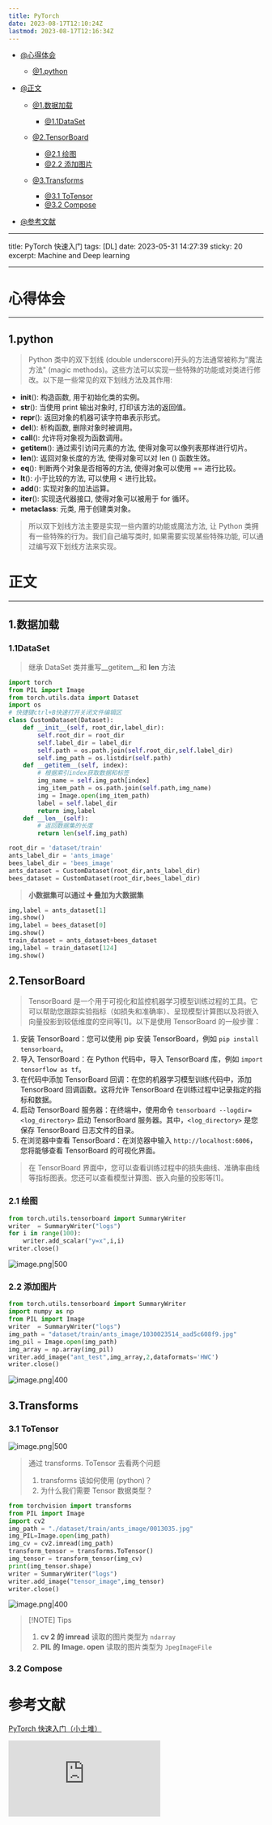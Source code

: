 ```yaml
---
title: PyTorch
date: 2023-08-17T12:10:24Z
lastmod: 2023-08-17T12:16:34Z
---
```




* [@心得体会](siyuan://blocks/20230817121028-w7nyyc3)

  * [@1.python](siyuan://blocks/20230817121030-n35add1)
* [@正文](siyuan://blocks/20230817121060-tiief1g)

  * [@1.数据加载](siyuan://blocks/20230817121062-iq1quyh)

    * [@1.1DataSet](siyuan://blocks/20230817121063-82dcpx9)
  * [@2.TensorBoard](siyuan://blocks/20230817121071-q3mapen)

    * [@2.1 绘图](siyuan://blocks/20230817121087-t69jfrt)
    * [@2.2 添加图片](siyuan://blocks/20230817121090-ht9sci3)
  * [@3.Transforms](siyuan://blocks/20230817121093-bmk2qob)

    * [@3.1 ToTensor](siyuan://blocks/20230817121094-3y9wxog)
    * [@3.2 Compose](siyuan://blocks/20230817121112-7h31n7i)
* [@参考文献](siyuan://blocks/20230817121113-9ahl3ut)

---

title: PyTorch 快速入门
tags: [DL]
date: 2023-05-31 14:27:39
sticky: 20
excerpt: Machine and Deep learning

---

# 心得体会

---

## 1.python

> Python 类中的双下划线 (double underscore)开头的方法通常被称为"魔法方法" (magic methods)。这些方法可以实现一些特殊的功能或对类进行修改。以下是一些常见的双下划线方法及其作用:

- **init**(): 构造函数, 用于初始化类的实例。
- **str**(): 当使用 print 输出对象时, 打印该方法的返回值。
- **repr**(): 返回对象的机器可读字符串表示形式。
- **del**(): 析构函数, 删除对象时被调用。
- **call**(): 允许将对象视为函数调用。
- **getitem**(): 通过索引访问元素的方法, 使得对象可以像列表那样进行切片。
- **len**(): 返回对象长度的方法, 使得对象可以对 len () 函数生效。
- **eq**(): 判断两个对象是否相等的方法, 使得对象可以使用 == 进行比较。
- **lt**(): 小于比较的方法, 可以使用 < 进行比较。
- **add**(): 实现对象的加法运算。
- **iter**(): 实现迭代器接口, 使得对象可以被用于 for 循环。
- **metaclass**: 元类, 用于创建类对象。

> 所以双下划线方法主要是实现一些内置的功能或魔法方法, 让 Python 类拥有一些特殊的行为。我们自己编写类时, 如果需要实现某些特殊功能, 可以通过编写双下划线方法来实现。

# 正文

---

## 1.数据加载

### 1.1DataSet

> 继承 DataSet 类并重写__getitem__和 **len** 方法

```python
import torch
from PIL import Image
from torch.utils.data import Dataset
import os
# 快捷键ctrl+B快速打开关闭文件编辑区
class CustomDataset(Dataset):
    def __init__(self, root_dir,label_dir):
        self.root_dir = root_dir
        self.label_dir = label_dir
        self.path = os.path.join(self.root_dir,self.label_dir)
        self.img_path = os.listdir(self.path)
    def __getitem__(self, index):
        # 根据索引index获取数据和标签
        img_name = self.img_path[index]
        img_item_path = os.path.join(self.path,img_name)
        img = Image.open(img_item_path)
        label = self.label_dir
        return img,label
    def __len__(self):
        # 返回数据集的长度
        return len(self.img_path)
```

```python
root_dir = 'dataset/train'
ants_label_dir = 'ants_image'
bees_label_dir = 'bees_image'
ants_dataset = CustomDataset(root_dir,ants_label_dir)
bees_dataset = CustomDataset(root_dir,bees_label_dir)
```

> **小数据集可以通过 ➕ 叠加为大数据集**

```python
img,label = ants_dataset[1]
img.show()
img,label = bees_dataset[0]
img.show()
train_dataset = ants_dataset+bees_dataset
img,label = train_dataset[124]
img.show()
```

## 2.TensorBoard

> TensorBoard 是一个用于可视化和监控机器学习模型训练过程的工具。它可以帮助您跟踪实验指标（如损失和准确率）、呈现模型计算图以及将嵌入向量投影到较低维度的空间等[1]。以下是使用 TensorBoard 的一般步骤：

1. 安装 TensorBoard：您可以使用 pip 安装 TensorBoard，例如 `pip install tensorboard`。
2. 导入 TensorBoard：在 Python 代码中，导入 TensorBoard 库，例如 `import tensorflow as tf`。
3. 在代码中添加 TensorBoard 回调：在您的机器学习模型训练代码中，添加 TensorBoard 回调函数。这将允许 TensorBoard 在训练过程中记录指定的指标和数据。
4. 启动 TensorBoard 服务器：在终端中，使用命令 `tensorboard --logdir=<log_directory>` 启动 TensorBoard 服务器。其中，`<log_directory>` 是您保存 TensorBoard 日志文件的目录。
5. 在浏览器中查看 TensorBoard：在浏览器中输入 `http://localhost:6006`，您将能够查看 TensorBoard 的可视化界面。

> 在 TensorBoard 界面中，您可以查看训练过程中的损失曲线、准确率曲线等指标图表。您还可以查看模型计算图、嵌入向量的投影等[1]。

### 2.1 绘图

```python
from torch.utils.tensorboard import SummaryWriter
writer  = SummaryWriter("logs")
for i in range(100):
    writer.add_scalar("y=x",i,i)
writer.close()
```

![image.png|500](https://raw.githubusercontent.com/Alleyf/PictureMap/main/web_icons/202308161754456.png)

### 2.2 添加图片

```python
from torch.utils.tensorboard import SummaryWriter
import numpy as np
from PIL import Image
writer  = SummaryWriter("logs")
img_path = "dataset/train/ants_image/1030023514_aad5c608f9.jpg"
img_pil = Image.open(img_path)
img_array = np.array(img_pil)
writer.add_image("ant_test",img_array,2,dataformats='HWC')
writer.close()
```

![image.png|400](https://raw.githubusercontent.com/Alleyf/PictureMap/main/web_icons/202308161755844.png)

## 3.Transforms

### 3.1 ToTensor

![image.png|500](https://raw.githubusercontent.com/Alleyf/PictureMap/main/web_icons/202308162052347.png)

> 通过 transforms. ToTensor 去看两个问题
>
> 1. transforms 该如何使用 (python)？
> 2. 为什么我们需要 Tensor 数据类型？

```python
from torchvision import transforms
from PIL import Image
import cv2
img_path = "./dataset/train/ants_image/0013035.jpg"
img_PIL=Image.open(img_path)
img_cv = cv2.imread(img_path)
transform_tensor = transforms.ToTensor()
img_tensor = transform_tensor(img_cv)
print(img_tensor.shape)
writer = SummaryWriter("logs")
writer.add_image("tensor_image",img_tensor)
writer.close()
```

![image.png|400](https://raw.githubusercontent.com/Alleyf/PictureMap/main/web_icons/202308171038445.png)

> [!NOTE] Tips
>
> 1. **cv 2 的 imread** 读取的图片类型为 `ndarray`
> 2. **PIL 的 Image. open** 读取的图片类型为 `JpegImageFile`

### 3.2 Compose

# 参考文献

[PyTorch 快速入门（小土堆）](https://www.bilibili.com/video/BV1hE411t7RN?p=6&vd_source=9c896fa9c3f9023797e8efe7be0c113e)

<div>
<iframe src="https://player.bilibili.com/player.html?aid=74281036&bvid=BV1hE411t7RN&cid=134328447&page=7" scrolling="no" border="0" frameborder="no" framespacing="0" allowfullscreen="true"> </iframe>
</div>

‍
